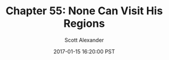 ---
layout: chapter
title: "Chapter 55: None Can Visit His Regions"
author: Scott Alexander
description: http://unsongbook.com/chapter-55-none-can-visit-his-regions/
date: 2017-01-15 16:20:00 PST
length: 3264986
duration: 816
guid: chapter-55-none-can-visit-his-regions
---